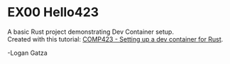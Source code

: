 # EX00 Hello423

A basic Rust project demonstrating Dev Container setup.  
Created with this tutorial: [COMP423 - Setting up a dev container for Rust](https://nickn2137.github.io/comp423-course-notes/tutorials/rust-setup/).  

 -Logan Gatza